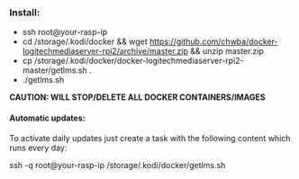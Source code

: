 ### Install:
* ssh root@your-rasp-ip
* cd /storage/.kodi/docker && wget https://github.com/chwba/docker-logitechmediaserver-rpi2/archive/master.zip && unzip master.zip
* cp /storage/.kodi/docker/docker-logitechmediaserver-rpi2-master/getlms.sh .
* ./getlms.sh

**CAUTION: WILL STOP/DELETE ALL DOCKER CONTAINERS/IMAGES**

#### Automatic updates:
To activate daily updates just create a task with the following content which runs every day:

ssh -q root@your-rasp-ip /storage/.kodi/docker/getlms.sh



